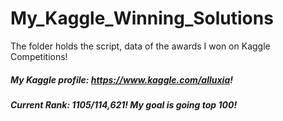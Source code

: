 # My_Kaggle_Winning_Solutions
The folder holds the script, data of the awards I won on Kaggle Competitions!

##### My Kaggle profile: https://www.kaggle.com/alluxia!   
##### Current Rank: 1105/114,621! My goal is going top 100!
